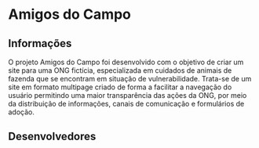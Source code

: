 # Amigos do Campo

## Informações
O projeto Amigos do Campo foi desenvolvido com o objetivo de criar um site para uma ONG fictícia, especializada em cuidados de animais de fazenda que se encontram em situação de vulnerabilidade.
Trata-se de um site em formato multipage criado de forma a facilitar a navegação do usuário permitindo uma maior transparência das ações da ONG, por meio da distribuição de informações, canais de comunicação e formulários de adoção.

## Desenvolvedores
